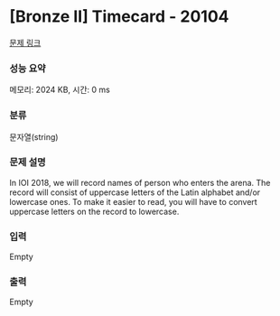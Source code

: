 # [Bronze II] Timecard - 20104 

[문제 링크](https://www.acmicpc.net/problem/20104) 

### 성능 요약

메모리: 2024 KB, 시간: 0 ms

### 분류

문자열(string)

### 문제 설명

<p>In IOI 2018, we will record names of person who enters the arena. The record will consist of uppercase letters of the Latin alphabet and/or lowercase ones. To make it easier to read, you will have to convert uppercase letters on the record to lowercase.</p>

### 입력 

 Empty

### 출력 

 Empty

